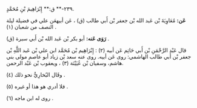 ٢٣٩-** ق:** إِبْرَاهِيمَ بْنِ مُحَمَّدٍ.

**عَن:** مُعَاوِيَةَ بْن عَبد الله بْن جعفر بْن أَبي طالب (ق) ، عَن أبيهعَن علي في فضيلة ليلة النصف من شعبان (١) .

**رَوَى عَنه:** أبو بكر بْن عَبد الله بْن أَبي سبرة (ق) .

قال عَبْد الرَّحْمَنِ بْن أَبي حَاتِم عَن أبيه (٢) : إِبْرَاهِيم بْن مُحَمَّد ابن علي بْن عَبد اللَّهِ بْن جعفر بْن أَبي طالب الهاشمي: روى عَن أبيه. روى عنه سعد بْن زياد أبو عاصم مولى بني هاشم، وسفيان بْن عُيَيْنَة (٣) ، ويعقوب بْن عَبْد الرحمن.

وقَال البُخارِيُّ نحو ذلك (٤) .

فلا أدري هو هذا أو غيره (٥) .

روى له ابن ماجه (٦) .